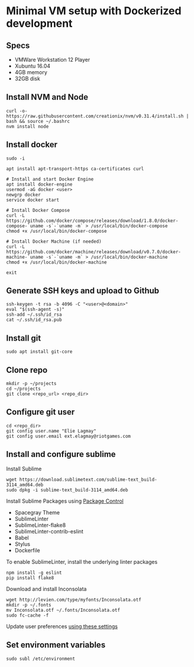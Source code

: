 # Minimal VM setup with Dockerized development

## Specs
* VMWare Workstation 12 Player
* Xubuntu 16.04
* 4GB memory
* 32GB disk

## Install NVM and Node
```
curl -o- https://raw.githubusercontent.com/creationix/nvm/v0.31.4/install.sh | bash && source ~/.bashrc
nvm install node
```

## Install docker
```
sudo -i

apt install apt-transport-https ca-certificates curl

# Install and start Docker Engine
apt install docker-engine
usermod -aG docker <user>
newgrp docker
service docker start

# Install Docker Compose
curl -L https://github.com/docker/compose/releases/download/1.8.0/docker-compose-`uname -s`-`uname -m` > /usr/local/bin/docker-compose
chmod +x /usr/local/bin/docker-compose

# Install Docker Machine (if needed)
curl -L https://github.com/docker/machine/releases/download/v0.7.0/docker-machine-`uname -s`-`uname -m` > /usr/local/bin/docker-machine
chmod +x /usr/local/bin/docker-machine

exit
```

## Generate SSH keys and upload to Github
```
ssh-keygen -t rsa -b 4096 -C "<user>@<domain>"
eval "$(ssh-agent -s)"
ssh-add ~/.ssh/id_rsa
cat ~/.ssh/id_rsa.pub
```

## Install git
```
sudo apt install git-core
```

## Clone repo
```
mkdir -p ~/projects
cd ~/projects
git clone <repo_url> <repo_dir>
```

## Configure git user
```
cd <repo_dir>
git config user.name "Elie Lagmay"
git config user.email ext.elagmay@riotgames.com
```

## Install and configure sublime

Install Sublime
```
wget https://download.sublimetext.com/sublime-text_build-3114_amd64.deb
sudo dpkg -i sublime-text_build-3114_amd64.deb
```

Install Sublime Packages using [Package Control](https://packagecontrol.io/installation)
* Spacegray Theme
* SublimeLinter
* SublimeLinter-flake8
* SublimeLinter-contrib-eslint
* Babel
* Stylus
* Dockerfile

To enable SublimeLinter, install the underlying linter packages

```
npm install -g eslint
pip install flake8
```

Download and install Inconsolata
```
wget http://levien.com/type/myfonts/Inconsolata.otf
mkdir -p ~/.fonts
mv Inconsolata.otf ~/.fonts/Inconsolata.otf
sudo fc-cache -f
```

Update user preferences [using these settings](https://github.com/elielagmay/vmsetup/blob/master/Preferences.sublime-settings)

## Set environment variables
```
sudo subl /etc/environment
```

